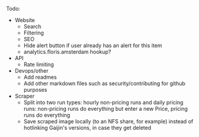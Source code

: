 Todo:
- Website
  - Search
  - Filtering
  - SEO
  - Hide alert button if user already has an alert for this item
  - analytics.floris.amsterdam hookup?
- API
  - Rate limiting
- Devops/other
  - Add readmes
  - Add other markdown files such as security/contributing for github purposes
- Scraper
  - Split into two run types: hourly non-pricing runs and daily pricing runs: non-pricing runs do everything but enter a new Price, pricing runs do everything
  - Save scraped image locally (to an NFS share, for example) instead of hotlinking Gaijin's versions, in case they get deleted
